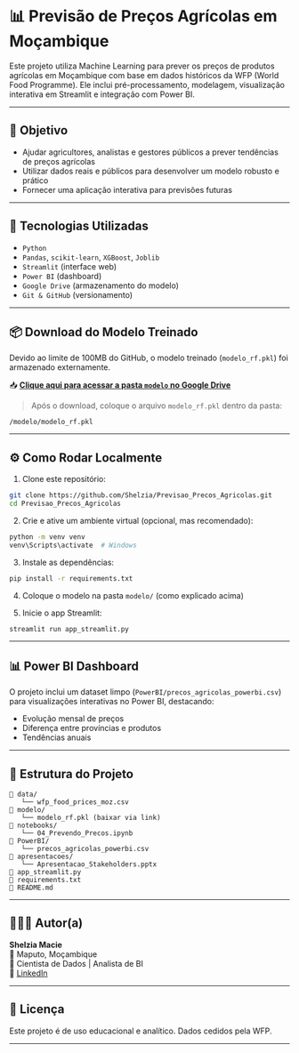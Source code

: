 
# 📊 Previsão de Preços Agrícolas em Moçambique

Este projeto utiliza Machine Learning para prever os preços de produtos agrícolas em Moçambique com base em dados históricos da WFP (World Food Programme). Ele inclui pré-processamento, modelagem, visualização interativa em Streamlit e integração com Power BI.

---

## 🚀 Objetivo

- Ajudar agricultores, analistas e gestores públicos a prever tendências de preços agrícolas
- Utilizar dados reais e públicos para desenvolver um modelo robusto e prático
- Fornecer uma aplicação interativa para previsões futuras

---

## 🧠 Tecnologias Utilizadas

- `Python`
- `Pandas`, `scikit-learn`, `XGBoost`, `Joblib`
- `Streamlit` (interface web)
- `Power BI` (dashboard)
- `Google Drive` (armazenamento do modelo)
- `Git & GitHub` (versionamento)

---

## 📦 Download do Modelo Treinado

Devido ao limite de 100MB do GitHub, o modelo treinado (`modelo_rf.pkl`) foi armazenado externamente.

📥 **[Clique aqui para acessar a pasta `modelo` no Google Drive](https://drive.google.com/drive/folders/1_LDhv1TXYSrMF7V6q8-gncyUc6nfyXYa?usp=drive_link)**

> Após o download, coloque o arquivo `modelo_rf.pkl` dentro da pasta:

```
/modelo/modelo_rf.pkl
```

---

## ⚙️ Como Rodar Localmente

1. Clone este repositório:

```bash
git clone https://github.com/Shelzia/Previsao_Precos_Agricolas.git
cd Previsao_Precos_Agricolas
```

2. Crie e ative um ambiente virtual (opcional, mas recomendado):

```bash
python -m venv venv
venv\Scripts\activate  # Windows
```

3. Instale as dependências:

```bash
pip install -r requirements.txt
```

4. Coloque o modelo na pasta `modelo/` (como explicado acima)

5. Inicie o app Streamlit:

```bash
streamlit run app_streamlit.py
```

---

## 📊 Power BI Dashboard

O projeto inclui um dataset limpo (`PowerBI/precos_agricolas_powerbi.csv`) para visualizações interativas no Power BI, destacando:

- Evolução mensal de preços
- Diferença entre províncias e produtos
- Tendências anuais

---

## 📎 Estrutura do Projeto

```
📁 data/
   └── wfp_food_prices_moz.csv
📁 modelo/
   └── modelo_rf.pkl (baixar via link)
📁 notebooks/
   └── 04_Prevendo_Precos.ipynb
📁 PowerBI/
   └── precos_agricolas_powerbi.csv
📁 apresentacoes/
   └── Apresentacao_Stakeholders.pptx
📄 app_streamlit.py
📄 requirements.txt
📄 README.md
```

---

## 👩🏽‍💻 Autor(a)

**Shelzia Macie**  
📍 Maputo, Moçambique  
💼 Cientista de Dados | Analista de BI  
🔗 [LinkedIn](https://www.linkedin.com/in/shelzia-macie)

---

## 📃 Licença

Este projeto é de uso educacional e analítico. Dados cedidos pela WFP.

---

